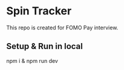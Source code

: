 # Spin Tracker
This repo is created for FOMO Pay interview.
## Setup & Run in local
npm i & npm run dev


